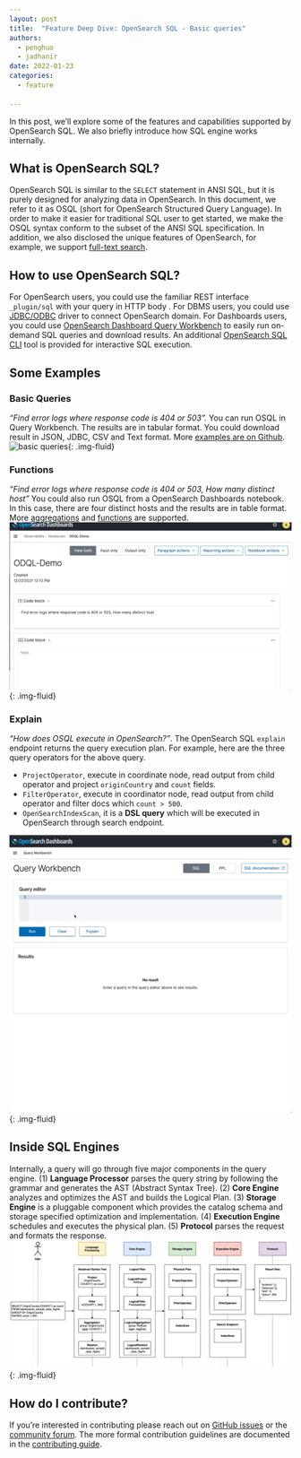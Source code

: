 ```yaml
---
layout: post
title:  "Feature Deep Dive: OpenSearch SQL - Basic queries"
authors: 
  - penghuo
  - jadhanir
date: 2022-01-23
categories: 
  - feature

---
```


In this post, we’ll explore some of the features and capabilities supported by OpenSearch SQL. We also briefly introduce how SQL engine works internally.

## What is OpenSearch SQL?

OpenSearch SQL is similar to the `SELECT` statement in ANSI SQL, but it is purely designed for analyzing data in OpenSearch. In this document, we refer to it as OSQL (short for OpenSearch Structured Query Language). In order to make it easier for traditional SQL user to get started, we make the OSQL syntax conform to the subset of the ANSI SQL specification. In addition, we also disclosed the unique features of OpenSearch, for example, we support [full-text search](https://github.com/opensearch-project/sql/blob/main/docs/user/dql/functions.rst#match).

## How to use OpenSearch SQL?

For OpenSearch users, you could use the familiar REST interface `_plugin/sql` with your query in HTTP body . 
For DBMS users, you could use [JDBC/ODBC](https://opensearch.org/downloads.html#drivers) driver to connect OpenSearch domain.
For Dashboards users, you could use [OpenSearch Dashboard Query Workbench](https://opensearch.org/docs/latest/search-plugins/sql/workbench/) to easily run on-demand SQL queries and download results.
An additional [OpenSearch SQL CLI](https://pypi.org/project/opensearchsql/) tool is provided for interactive SQL execution.

## Some Examples

### Basic Queries

*“Find error logs where response code is 404 or 503”.* 
You can run OSQL in Query Workbench. The results are in tabular format. You could download result in JSON, JDBC, CSV and Text format. More [examples are on Github](https://github.com/opensearch-project/sql/blob/main/docs/user/interfaces/protocol.rst).
![basic queries](/assets/media/blog-images/2022-01-30-opensearch-sql-basic-queries/basic_queries.gif){: .img-fluid}
### Functions

*“Find error logs where response code is 404 or 503, How many distinct host”* 
You could also run OSQL from a OpenSearch Dashboards notebook. In this case, there are four distinct hosts and the results are in table format. More [aggregations](https://github.com/opensearch-project/sql/blob/main/docs/user/dql/aggregations.rst) and [functions](https://github.com/opensearch-project/sql/blob/main/docs/user/dql/functions.rst) are supported.
![functions](/assets/media/blog-images/2022-01-30-opensearch-sql-basic-queries/functions.gif){: .img-fluid}
### Explain

*“How does OSQL execute in OpenSearch?”*. The OpenSearch SQL `explain` endpoint returns the query execution plan. For example, here are the three query operators for the above query.

* `ProjectOperator`, execute in coordinate node, read output from child operator and project `originCountry` and `count` fields.
* `FilterOperator`, execute in coordinator node, read output from child operator and filter docs which `count > 500`.
* `OpenSearchIndexScan`, it is a **DSL query** which will be executed in OpenSearch through search endpoint.

![explain](/assets/media/blog-images/2022-01-30-opensearch-sql-basic-queries/explain.gif){: .img-fluid}
## Inside SQL Engines

Internally, a query will go through five major components in the query engine. (1) **Language Processor** parses the query string by following the grammar and generates the AST (Abstract Syntax Tree). (2) **Core Engine** analyzes and optimizes the AST and builds the Logical Plan. (3) **Storage Engine** is a pluggable component which provides the catalog schema and storage specified optimization and implementation. (4) **Execution Engine** schedules and executes the physical plan. (5) **Protocol** parses the request and formats the response. 
![architecture](/assets/media/blog-images/2022-01-30-opensearch-sql-basic-queries/architecture.png){: .img-fluid}
## How do I contribute?

If you’re interested in contributing please reach out on [GitHub issues](https://github.com/opensearch-project/sql/issues) or the [community forum](https://discuss.opendistrocommunity.dev/). The more formal contribution guidelines are documented in the [contributing guide](https://github.com/opensearch-project/sql/blob/main/CONTRIBUTING.md).
